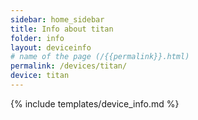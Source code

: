 ```yaml
---
sidebar: home_sidebar
title: Info about titan
folder: info
layout: deviceinfo
# name of the page (/{{permalink}}.html)
permalink: /devices/titan/
device: titan
---
```

{% include templates/device_info.md %}

